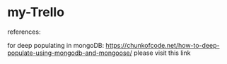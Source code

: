 # my-Trello

references:

for deep populating in mongoDB: https://chunkofcode.net/how-to-deep-populate-using-mongodb-and-mongoose/ please visit this link